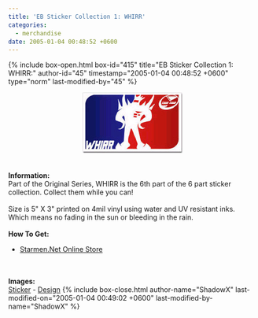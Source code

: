 ```yaml
---
title: 'EB Sticker Collection 1: WHIRR'
categories:
  - merchandise
date: 2005-01-04 00:48:52 +0600
---
```

{% include box-open.html box-id="415" title="EB Sticker Collection 1: WHIRR:" author-id="45" timestamp="2005-01-04 00:48:52 +0600" type="norm" last-modified-by="45" %}
	<center>
	<img src="/merchandise/images/smn_ebsc1w_title.jpg" border="0" alt="EB Sticker Collection 1: WHIRR" />
	</center>
	<br /><br />
	<b>Information:</b>
	<br />
	Part of the Original Series, WHIRR is the 6th part of the 6 part sticker collection. 
	Collect them while you can! 
	<br /><br />
	Size is 5" X 3" printed on 4mil vinyl using water and UV resistant inks. Which means 
	no fading in the sun or bleeding in the rain.
	<br /><br />
	<b>How To Get:</b>
	<br />
	<ul>
	<li><a href="http://www.cafeshops.com/starmen.8705047">Starmen.Net Online Store</a></li>
	</ul><br /><br />
	<b>Images:</b>
	<br />
	<a href="/merchandise/images/smn_ebsc1w_sticker.jpg">Sticker</a> - <a href="/merchandise/images/smn_ebsc1w_design.jpg">Design</a>
{% include box-close.html author-name="ShadowX" last-modified-on="2005-01-04 00:49:02 +0600" last-modified-by-name="ShadowX" %}
